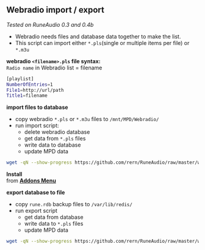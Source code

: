Webradio import / export
---
_Tested on RuneAudio 0.3 and 0.4b_

- Webradio needs files and database data together to make the list.
- This script can import either `*.pls`(single or multiple items per file) or `*.m3u`

**webradio `<filename>.pls` file syntax:**    
`Radio name` in Webradio list = filename  
```sh
[playlist]
NumberOfEntries=1
File1=http://url/path
Title1=filename
```

**import files to database**  
- copy webradio  `*.pls` or `*.m3u` files to `/mnt/MPD/Webradio/`  
- run import script:
	- delete webradio database
	- get data from `*.pls` files
	- write data to database
	- update MPD data
```sh
wget -qN --show-progress https://github.com/rern/RuneAudio/raw/master/webradio/webradiodb.sh; chmod +x webradiodb.sh; ./webradiodb.sh
```
**Install**  
from [**Addons Menu**](https://github.com/rern/RuneAudio_Addons) 
  
  
**export database to file**
- copy `rune.rdb` backup files to `/var/lib/redis/`  
- run export script
	- get data from database
	- write data to `*.pls` files
	- update MPD data
```sh
wget -qN --show-progress https://github.com/rern/RuneAudio/raw/master/webradio/webradiofile.sh; chmod +x webradiofile.sh; ./webradiofile.sh
``` 
